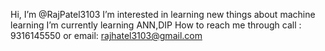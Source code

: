 Hi, I’m @RajPatel3103
I’m interested in learning new things about machine learning
I’m currently learning ANN,DIP
How to reach me through call : 9316145550 or email: rajhatel3103@gmail.com

<!---
RajPatel3103/RajPatel3103 is a ✨ special ✨ repository because its `README.md` (this file) appears on your GitHub profile.
You can click the Preview link to take a look at your changes.
--->
